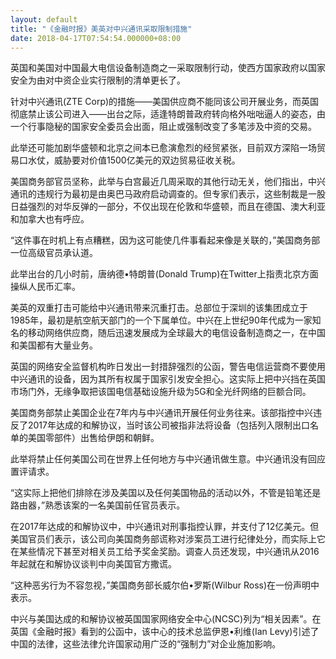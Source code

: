 ```yaml
---
layout: default
title: "《金融时报》美英对中兴通讯采取限制措施"
date: 2018-04-17T07:54:54.000000+08:00
---
```


英国和美国对中国最大电信设备制造商之一采取限制行动，使西方国家政府以国家安全为由对中资企业实行限制的清单更长了。

针对中兴通讯(ZTE Corp)的措施——美国供应商不能同该公司开展业务，而英国彻底禁止该公司进入——出台之际，适逢特朗普政府转向格外咄咄逼人的姿态，由一个行事隐秘的国家安全委员会出面，阻止或强制改变了多笔涉及中资的交易。

此举还可能加剧华盛顿和北京之间本已愈演愈烈的经贸紧张，目前双方深陷一场贸易口水仗，威胁要对价值1500亿美元的双边贸易征收关税。

美国商务部官员坚称，此举与白宫最近几周采取的其他行动无关，他们指出，中兴通讯的违规行为最初是由奥巴马政府启动调查的。但专家们表示，这些制裁是一股日益强烈的对华反弹的一部分，不仅出现在伦敦和华盛顿，而且在德国、澳大利亚和加拿大也有呼应。

“这件事在时机上有点糟糕，因为这可能使几件事看起来像是关联的，”美国商务部一位高级官员承认道。

此举出台的几小时前，唐纳德•特朗普(Donald Trump)在Twitter上指责北京方面操纵人民币汇率。

美英的双重打击可能给中兴通讯带来沉重打击。总部位于深圳的该集团成立于1985年，最初是航空航天部门的一个下属单位。中兴在上世纪90年代成为一家知名的移动网络供应商，随后迅速发展成为全球最大的电信设备制造商之一，在中国和美国都有大量业务。

英国的网络安全监督机构昨日发出一封措辞强烈的公函，警告电信运营商不要使用中兴通讯的设备，因为其所有权属于国家引发安全担心。这实际上把中兴挡在英国市场门外，无缘争取把该国电信基础设施升级为5G和全光纤网络的巨额合同。

美国商务部禁止美国企业在7年内与中兴通讯开展任何业务往来。该部指控中兴违反了2017年达成的和解协议，当时该公司被指非法将设备（包括列入限制出口名单的美国零部件）出售给伊朗和朝鲜。

此举将禁止任何美国公司在世界上任何地方与中兴通讯做生意。中兴通讯没有回应置评请求。

“这实际上把他们排除在涉及美国以及任何美国物品的活动以外，不管是铅笔还是路由器，”熟悉该案的一名美国前任官员表示。

在2017年达成的和解协议中，中兴通讯对刑事指控认罪，并支付了12亿美元。但美国官员们表示，该公司向美国商务部谎称对涉案员工进行纪律处分，而实际上它在某些情况下甚至对相关员工给予奖金奖励。调查人员还发现，中兴通讯从2016年起就在和解协议谈判中向美国官方撒谎。

“这种恶劣行为不容忽视，”美国商务部长威尔伯•罗斯(Wilbur Ross)在一份声明中表示。

中兴与美国达成的和解协议被英国国家网络安全中心(NCSC)列为“相关因素”。在英国《金融时报》看到的公函中，该中心的技术总监伊恩•利维(Ian Levy)引述了中国的法律，这些法律允许国家动用广泛的“强制力”对企业施加影响。


